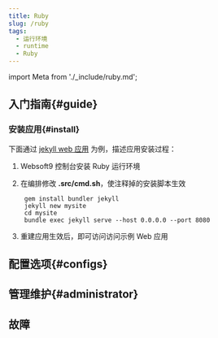 ```yaml
---
title: Ruby
slug: /ruby
tags:
  - 运行环境
  - runtime
  - Ruby
---
```


import Meta from './_include/ruby.md';

<Meta name="meta" />

## 入门指南{#guide}

### 安装应用{#install}

下面通过 [ jekyll web 应用](https://github.com/jekyll/jekyll) 为例，描述应用安装过程：

1. Websoft9 控制台安装 Ruby 运行环境


2. 在编排修改 **.src/cmd.sh**，使注释掉的安装脚本生效
   ```
    gem install bundler jekyll
    jekyll new mysite
    cd mysite
    bundle exec jekyll serve --host 0.0.0.0 --port 8080
   ```

3. 重建应用生效后，即可访问访问示例 Web 应用 

## 配置选项{#configs}


## 管理维护{#administrator}


## 故障